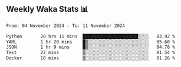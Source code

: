 ## Weekly Waka Stats 📊
<!--START_SECTION:waka-->

```txt
From: 04 November 2024 - To: 11 November 2024

Python       20 hrs 11 mins  █████████████████████░░░░   83.92 %
YAML         1 hr 20 mins    █▒░░░░░░░░░░░░░░░░░░░░░░░   05.60 %
JSON         1 hr 9 mins     █▒░░░░░░░░░░░░░░░░░░░░░░░   04.78 %
Text         22 mins         ▒░░░░░░░░░░░░░░░░░░░░░░░░   01.54 %
Docker       18 mins         ▒░░░░░░░░░░░░░░░░░░░░░░░░   01.26 %
```

<!--END_SECTION:waka-->

<!--

Here are some ideas to get you started:

- 🔭 I’m currently working on (way to add branches committed on)
- 🌱 I’m currently learning Web Frameworks and Machine Learning! (Lisp, JS (react & angular), Python, and __)
- 💬 Ask me about ...
- 📫 How to reach me: 
- 😄 Pronouns: He/Him/His
- ⚡ Fun fact: ...

that-recsys-lab
-->
